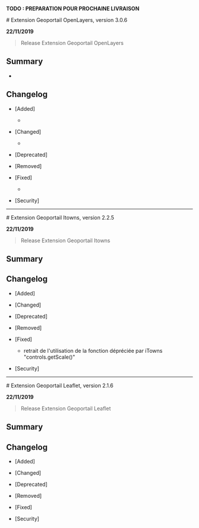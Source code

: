 **TODO : PREPARATION POUR PROCHAINE LIVRAISON**

# Extension Geoportail OpenLayers, version 3.0.6

**22/11/2019**
> Release Extension Geoportail OpenLayers

## Summary

*

## Changelog

* [Added]

    - 

* [Changed]

    - 

* [Deprecated]

* [Removed]

* [Fixed]

    - 

* [Security]

---

# Extension Geoportail Itowns, version 2.2.5

**22/11/2019**
> Release Extension Geoportail Itowns

## Summary

## Changelog

* [Added]

* [Changed]

* [Deprecated]

* [Removed]

* [Fixed]

    - retrait de l'utilisation de la fonction dépréciée par iTowns "controls.getScale()"

* [Security]

---

# Extension Geoportail Leaflet, version 2.1.6

**22/11/2019**
> Release Extension Geoportail Leaflet

## Summary

## Changelog

* [Added]

* [Changed]

* [Deprecated]

* [Removed]

* [Fixed]

* [Security]
